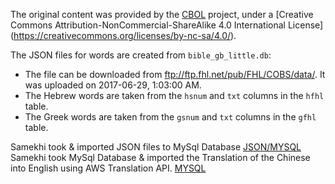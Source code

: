 The original content was provided by the [CBOL](https://bible.fhl.net/) project,
under a [Creative Commons Attribution-NonCommercial-ShareAlike 4.0 International License]
(https://creativecommons.org/licenses/by-nc-sa/4.0/).

The JSON files for words are created from `bible_gb_little.db`:
- The file can be downloaded from ftp://ftp.fhl.net/pub/FHL/COBS/data/. It was uploaded on 2017-06-29, 1:03:00 AM.
- The Hebrew words are taken from the `hsnum` and `txt` columns in the `hfhl` table.
- The Greek words are taken from the `gsnum` and `txt` columns in the `gfhl` table.

Samekhi took & imported JSON files to MySql Database [JSON/MYSQL](https://www.samekhi.com/bible/china/samekhi_china_strongs-master/)
Samekhi took MySql Database & imported the Translation of the Chinese into English using AWS Translation API.
[MYSQL](https://www.samekhi.com/bible/china/samekhi_china_strongs-master/translation_mysql/)
